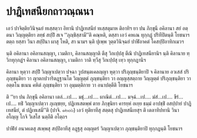 <h1>ปาฎิเทสนียกถาวณฺณนา</h1>
<p> เอวํ ปาจิตฺติยวินิจฺฉยํ ทเสฺสตฺวา อิทานิ ปาฎิเทสนียํ ทเสฺสตุมาห ติอาทิฯ ยา ปน ภิกฺขุนี  อคิลานา สยํ อตฺตนา วิญฺญตฺติยา ลทฺธํ สปฺปิํ สเจ ‘‘ภุญฺชิสฺสามี’’ติ คณฺหติ, ตสฺสา เอวํ คหเณ ทุกฺกฎํ ปริทีปิตนฺติ โยชนาฯ ตตฺถ ยสฺสา วินา สปฺปินา ผาสุ โหติ, สา  นามฯ นฺติ ปุเพฺพ วุตฺตวินิจฺฉยํ ปาฬิอาคตํ โคสปฺปิอาทิกเมวฯ</p>


<p> นฺติ อคิลานา อคิลานสญฺญา, เวมติกา, คิลานสญฺญาติ ตีสุ  วิกเปฺปสุ ตีณิ ปาฎิเทสนียานิฯ นฺติ คิลานาย ทฺวิกทุกฺกฎํฯ คิลานา อคิลานสญฺญา, เวมติกา วาติ ทฺวีสุ วิกเปฺปสุ เทฺว ทุกฺกฎานิฯ</p>


<p> คิลานา หุตฺวา สปฺปิํ วิญฺญาเปตฺวา ปจฺฉา วูปสนฺตเคลญฺญา หุตฺวา  ปริภุญฺชนฺติยาปิ จ คิลานาย อวเสสํ ปริภุญฺชนฺติยา วา  ญาตกปวาริตฎฺฐานโต วิญฺญตฺตํ ภุญฺชนฺติยา วา อญฺญสฺสตฺถาย วิญฺญตฺตํ ปริภุญฺชนฺติยา วา อตฺตโน ธเนน คหิตํ ภุญฺชนฺติยา วา อุมฺมตฺติกาย วา อนาปตฺตีติ โยชนาฯ</p>

</p>


<p> ติ ‘‘ยา ปน ภิกฺขุนี อคิลานา เตลํ…เป.… มธุํ…เป.… ผาณิตํ…เป.… มจฺฉํ…เป.… มํสํ…เป.… ขีรํ…เป.… ทธิํ วิญฺญาเปตฺวา ภุเญฺชยฺย, ปฎิเทเสตพฺพํ ตาย ภิกฺขุนิยา คารยฺหํ อเยฺย ธมฺมํ อาปชฺชิํ อสปฺปายํ ปาฎิเทสนียํ, ตํ ปฎิเทเสมี’’ติ (ปาจิ. ๑๒๓๖) เอวํ ทุติยาทีสุ สตฺตสุ ปาฎิเทสนีเยสุฯ ติ เตลาทิปทานิ วินา อโญฺญ โกจิ วิเสโส นตฺถีติ อโตฺถฯ</p>


<p> ปาฬิยํ  อนาคเตสุ สเพฺพสุ สปฺปิอาทีสุ อฎฺฐสุ อญฺญตรํ วิญฺญาเปตฺวา ภุญฺชนฺติยาปิ ทุกฺกฎนฺติ โยชนาฯ</p>

</p>

</p>





